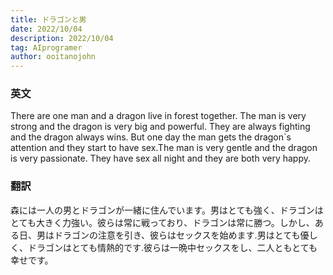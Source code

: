 ```yaml
---
title: ドラゴンと男
date: 2022/10/04
description: 2022/10/04
tag: AIprogramer
author: ooitanojohn
---
```


### 英文

There are one man and a dragon live in forest together. The man is very strong and the dragon is very big and powerful. They are always fighting and the dragon always wins. But one day the man gets the dragon`s attention and they start to have sex.The man is very gentle and the dragon is very passionate. They have sex all night and they are both very happy.

### 翻訳

森には一人の男とドラゴンが一緒に住んでいます。男はとても強く、ドラゴンはとても大きく力強い。彼らは常に戦っており、ドラゴンは常に勝つ。しかし、ある日、男はドラゴンの注意を引き、彼らはセックスを始めます.男はとても優しく、ドラゴンはとても情熱的です.彼らは一晩中セックスをし、二人ともとても幸せです。
